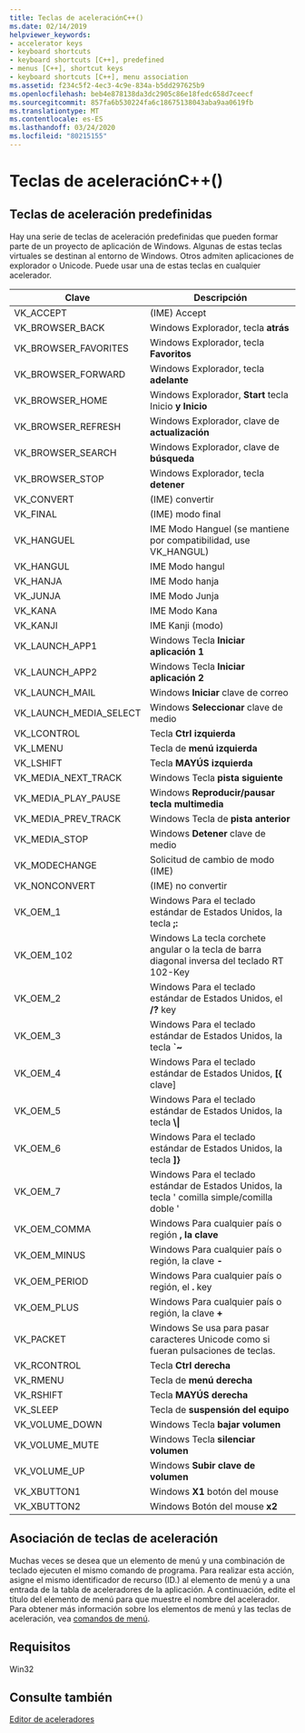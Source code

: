 ```yaml
---
title: Teclas de aceleraciónC++()
ms.date: 02/14/2019
helpviewer_keywords:
- accelerator keys
- keyboard shortcuts
- keyboard shortcuts [C++], predefined
- menus [C++], shortcut keys
- keyboard shortcuts [C++], menu association
ms.assetid: f234c5f2-4ec3-4c9e-834a-b5dd297625b9
ms.openlocfilehash: beb4e878138da3dc2905c86e18fedc658d7ceecf
ms.sourcegitcommit: 857fa6b530224fa6c18675138043aba9aa0619fb
ms.translationtype: MT
ms.contentlocale: es-ES
ms.lasthandoff: 03/24/2020
ms.locfileid: "80215155"
---
```

# <a name="accelerator-keys-c"></a>Teclas de aceleraciónC++()

## <a name="predefined-accelerator-keys"></a>Teclas de aceleración predefinidas

Hay una serie de teclas de aceleración predefinidas que pueden formar parte de un proyecto de aplicación de Windows. Algunas de estas teclas virtuales se destinan al entorno de Windows. Otros admiten aplicaciones de explorador o Unicode. Puede usar una de estas teclas en cualquier acelerador.

|Clave|Descripción|
|---------|-----------------|
|VK_ACCEPT|(IME) Accept|
|VK_BROWSER_BACK|Windows Explorador, tecla **atrás**|
|VK_BROWSER_FAVORITES|Windows Explorador, tecla **Favoritos**|
|VK_BROWSER_FORWARD|Windows Explorador, tecla **adelante**|
|VK_BROWSER_HOME|Windows Explorador, **Start** tecla Inicio **y Inicio**|
|VK_BROWSER_REFRESH|Windows Explorador, clave de **actualización**|
|VK_BROWSER_SEARCH|Windows Explorador, clave de **búsqueda**|
|VK_BROWSER_STOP|Windows Explorador, tecla **detener**|
|VK_CONVERT|(IME) convertir|
|VK_FINAL|(IME) modo final|
|VK_HANGUEL|IME Modo Hanguel (se mantiene por compatibilidad, use VK_HANGUL)|
|VK_HANGUL|IME Modo hangul|
|VK_HANJA|IME Modo hanja|
|VK_JUNJA|IME Modo Junja|
|VK_KANA|IME Modo Kana|
|VK_KANJI|IME Kanji (modo)|
|VK_LAUNCH_APP1|Windows Tecla **Iniciar aplicación 1**|
|VK_LAUNCH_APP2|Windows Tecla **Iniciar aplicación 2**|
|VK_LAUNCH_MAIL|Windows **Iniciar** clave de correo|
|VK_LAUNCH_MEDIA_SELECT|Windows **Seleccionar** clave de medio|
|VK_LCONTROL|Tecla **Ctrl izquierda**|
|VK_LMENU|Tecla de **menú izquierda**|
|VK_LSHIFT|Tecla **MAYÚS izquierda**|
|VK_MEDIA_NEXT_TRACK|Windows Tecla **pista siguiente**|
|VK_MEDIA_PLAY_PAUSE|Windows **Reproducir/pausar tecla multimedia**|
|VK_MEDIA_PREV_TRACK|Windows Tecla de **pista anterior**|
|VK_MEDIA_STOP|Windows **Detener** clave de medio|
|VK_MODECHANGE|Solicitud de cambio de modo (IME)|
|VK_NONCONVERT|(IME) no convertir|
|VK_OEM_1|Windows Para el teclado estándar de Estados Unidos, la tecla **;:**|
|VK_OEM_102|Windows La tecla corchete angular o la tecla de barra diagonal inversa del teclado RT 102-Key|
|VK_OEM_2|Windows Para el teclado estándar de Estados Unidos, el **/?** key|
|VK_OEM_3|Windows Para el teclado estándar de Estados Unidos, la tecla **`~**|
|VK_OEM_4|Windows Para el teclado estándar de Estados Unidos, **[{** clave]|
|VK_OEM_5|Windows Para el teclado estándar de Estados Unidos, la tecla **\\&#124;**|
|VK_OEM_6|Windows Para el teclado estándar de Estados Unidos, la tecla **]}**|
|VK_OEM_7|Windows Para el teclado estándar de Estados Unidos, la tecla ' comilla simple/comilla doble '|
|VK_OEM_COMMA|Windows Para cualquier país o región **, la clave**|
|VK_OEM_MINUS|Windows Para cualquier país o región, la clave **-**|
|VK_OEM_PERIOD|Windows Para cualquier país o región, el **.** key|
|VK_OEM_PLUS|Windows Para cualquier país o región, la clave **+**|
|VK_PACKET|Windows Se usa para pasar caracteres Unicode como si fueran pulsaciones de teclas.|
|VK_RCONTROL|Tecla **Ctrl derecha**|
|VK_RMENU|Tecla de **menú derecha**|
|VK_RSHIFT|Tecla **MAYÚS derecha**|
|VK_SLEEP|Tecla de **suspensión del equipo**|
|VK_VOLUME_DOWN|Windows Tecla **bajar volumen**|
|VK_VOLUME_MUTE|Windows Tecla **silenciar volumen**|
|VK_VOLUME_UP|Windows **Subir clave de volumen**|
|VK_XBUTTON1|Windows **X1** botón del mouse|
|VK_XBUTTON2|Windows Botón del mouse **x2**|

## <a name="accelerator-key-association"></a>Asociación de teclas de aceleración

Muchas veces se desea que un elemento de menú y una combinación de teclado ejecuten el mismo comando de programa. Para realizar esta acción, asigne el mismo identificador de recurso (ID.) al elemento de menú y a una entrada de la tabla de aceleradores de la aplicación. A continuación, edite el título del elemento de menú para que muestre el nombre del acelerador. Para obtener más información sobre los elementos de menú y las teclas de aceleración, vea [comandos de menú](../windows/associating-a-menu-command-with-an-accelerator-key.md).

## <a name="requirements"></a>Requisitos

Win32

## <a name="see-also"></a>Consulte también

[Editor de aceleradores](../windows/accelerator-editor.md)<br/>
